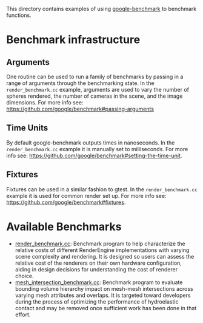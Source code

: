This directory contains examples of using
[google-benchmark](https://github.com/google/benchmark) to benchmark
functions.

# Benchmark infrastructure

## Arguments

One routine can be used to run a family of benchmarks by passing in a range of
arguments through the benchmarking state. In the `render_benchmark.cc` example,
arguments are used to vary the number of spheres rendered, the number of cameras
in the scene, and the image dimensions. For more info see:
https://github.com/google/benchmark#passing-arguments

## Time Units

By default google-benchmark outputs times in nanoseconds. In the
`render_benchmark.cc` example it is manually set to milliseconds. For more info
see: https://github.com/google/benchmark#setting-the-time-unit.

## Fixtures

Fixtures can be used in a similar fashion to gtest. In the
`render_benchmark.cc` example it is used for common render set up. For more
info see: https://github.com/google/benchmark#fixtures.

# Available Benchmarks

* [render_benchmark.cc](./render_benchmark.cc):
Benchmark program to help characterize the relative costs of different
RenderEngine implementations with varying scene complexity and rendering. It is
designed so users can assess the relative cost of the renderers on their own
hardware configuration, aiding in design decisions for understanding the cost of
renderer choice.
* [mesh_intersection_benchmark.cc](./mesh_intersection_benchmark.cc):
Benchmark program to evaluate bounding volume hierarchy impact on mesh-mesh
intersections across varying mesh attributes and overlaps. It is targeted toward
developers during the process of optimizing the performance of hydroelastic
contact and may be removed once sufficient work has been done in that effort.
